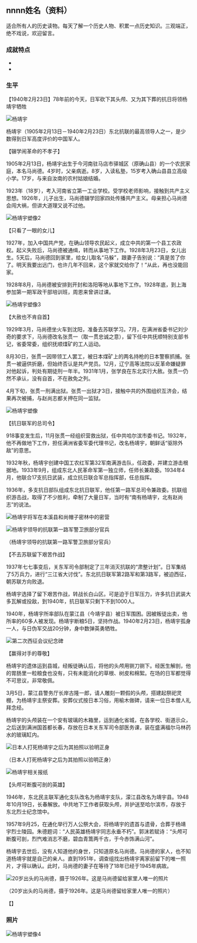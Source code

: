 ## nnnn姓名（资料）

适合所有人的历史读物。每天了解一个历史人物、积累一点历史知识。三观端正，绝不戏说，欢迎留言。  

### 成就特点

- ​
- ​


### 生平

【1940年2月23日】78年前的今天，日军砍下其头颅、又为其下葬的抗日将领杨靖宇牺牲

![杨靖宇](杨靖宇.jpg)

杨靖宇（1905年2月13日－1940年2月23日）东北抗联的最高领导人之一，是少数得到日军高度评价的中国军人。

【辍学闹革命的不孝子】

1905年2月13日，杨靖宇出生于今河南驻马店市驿城区（原确山县）的一个农民家庭，本名马尚德。4岁时，父亲病逝。8岁，入读私塾，15岁考入确山县县立高级小学。17岁，与来自汝南的农村姑娘结婚。

1923年（18岁），考入河南省立第一工业学校。受学校老师影响，接触到共产主义思想。1926年，儿子出生，马尚德辍学回家四处传播共产主义。母亲担心马尚德会闯大祸，但讲大道理又说不过他。

![杨靖宇塑像2](杨靖宇塑像2.jpg)

【只看了一眼的女儿】

1927年，加入中国共产党，在确山领导农民起义，成立中共的第一个县工农政权。起义失败后，马尚德被通缉，转而从事地下工作。1928年3月23日，女儿出生。5天后，马尚德回到家里，给女儿取名“马躲”，跟妻子告别说：“真是苦了你了。明天我要出远门，也许几年不回来，这个家就交给你了！”从此，再也没能回家。

1928年8月，马尚德被安排到开封和洛阳等地从事地下工作。1928年底，到上海参加第一期军政干部培训班，周恩来曾讲过课。

![杨靖宇塑像3](杨靖宇塑像3.jpg)

【大赦也不肯自首】

1929年3月，马尚德坐火车到沈阳，准备去苏联学习。7月，在满洲省委书记刘少奇的要求下，马尚德改名张贯一（取一贯忠诚之意），留下任中共抚顺特别支部书记，省委常委，组织抚顺煤矿的工人运动。

8月30日，张贯一因带领工人罢工，被日本煤矿上的两名持枪的日本警察抓捕。张贯一被逼供折磨，但始终否认是共产党员。12月，辽宁高等法院以反革命嫌疑罪对他起诉，判处有期徒刑一年半。1931年1月，张学良在东北实行大赦。张贯一仍然不承认，没有自首，不在赦免之列。

4月下旬，张贯一刑满出狱。张贯一出狱才3日，接触中共的外围组织互济会，结果再次被捕，与赵尚志都关押在同一监狱。

![杨靖宇塑像](杨靖宇塑像.jpg)

【抗日联军的总司令】

918事变发生后，11月张贯一经组织营救出狱，任中共哈尔滨市委书记。1932年，他不再做地下工作，担任满洲省委军委代理书记，改名杨靖宇，朝鲜话“驱除外敌”的意思。

1932年秋，杨靖宇创建中国工农红军第32军南满游击队，任政委，并建立游击根据地。1933年9月，组成东北人民革命军第一独立师，任师长兼政委。1934年4月，他联合17支抗日武装，成立抗日联合军总指挥部，任总指挥。

1936年，多支抗日部队组成东北抗日联军，他任第一路军总司令兼政委。抗联组织游击战，取得了不少胜利，牵制了大量日军，当时有“南有杨靖宇，北有赵尚志”的说法。

![杨靖宇将军在本溪县和尚帽子密林中的密营](杨靖宇将军在本溪县和尚帽子密林中的密营.jpg)

![杨靖宇领导的抗联第一路军警卫旅部分官兵](杨靖宇领导的抗联第一路军警卫旅部分官兵.jpg)

（杨靖宇领导的抗联第一路军警卫旅部分官兵）

【不去苏联留下艰苦作战】

1937年七七事变后，关东军司令部制定了三年消灭抗联的“肃整计划”。日军集结了5万兵力，进行“三江省大讨伐”。东北抗日联军第2路军和第3路军，被迫西征，朝苏联方向败退。

杨靖宇选择了留下艰苦作战，转战长白山区。可是迫于日军压力，许多抗日武装大多瓦解或投敌，到1940年，抗日联军只剩下不到1000人。

1940年，杨靖宇所率部队在蒙江县（今靖宇县）被日军围困。因被叛徒出卖，他所率的60多人被发现。杨靖宇断粮5日，坚持作战。1940年2月23日，杨靖宇孤身一人，与日伪军交战20分钟，身中数弹英勇牺牲。

![第二次西征会议纪念碑](第二次西征会议纪念碑.jpg)

【赢得对手的尊敬】

杨靖宇的遗体运到县城，经叛徒确认后，将他的头颅用铡刀铡下。经医生解剖，他的胃肠里一粒粮食也没有，只有未能消化的草根、树皮和棉絮。在场的日军都觉得不可思议，非常敬佩。

3月5日，蒙江县警务厅长岸古隆一郎，请人雕刻一颗假的头颅，搭建起祭祀灵棚，为杨靖宇主祭安葬。安葬仪式按日本习俗，用榆木做碑，请来一位日本僧人礼拜念经。

杨靖宇的头颅装在一个安有玻璃的木箱里，运到通化省城，在各学校、街道示众，之后送到满洲国首都长春，存放在日本关东军司令部医务课，装在盛满福尔马林药水的玻璃缸内。

![日本人打死杨靖宇之后为其拍照以验明正身](日本人打死杨靖宇之后为其拍照以验明正身.jpg)

（日本人打死杨靖宇之后为其拍照以验明正身）

![杨靖宇相关报纸](杨靖宇相关报纸.jpg)

【头颅可断腹可剖的英雄】

1946年，东北民主联军通化支队改名为杨靖宇支队，濛江县改名为靖宇县。1948年10月19日，长春解放。中共地下工作者获取头颅，并护送至哈尔滨市，存放于东北烈士纪念馆中。

1957年9月25，在通化举行万人公祭大会，将杨靖宇的遗首与遗骨，合葬于杨靖宇烈士陵园。朱德题词：“人民英雄杨靖宇同志永垂不朽”。郭沫若赋诗：“头颅可断腹可剖，烈忾难消志不磨，碧血青篙两千古，于今赤饰满山河”。

杨靖宇去世后，没有人知道他的身世，只知道原名马尚德。马尚德的家人，也不知道杨靖宇就是自己的亲人。直到1951年，调查组找出杨靖宇离家前留下的唯一照片，才得以确认。此时，马尚德的妻子在等待了18年已经于1945年病故。

![20岁出头的马尚德，摄于1926年。这是马尚德留给家里人唯一的照片](20岁出头的马尚德，摄于1926年。这是马尚德留给家里人唯一的照片.JPG)

（20岁出头的马尚德，摄于1926年。这是马尚德留给家里人唯一的照片）









【】

### 照片



















![杨靖宇塑像4](杨靖宇塑像4.jpg)

